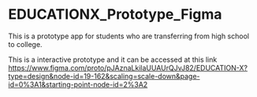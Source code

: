 # EDUCATIONX_Prototype_Figma
This is a prototype app for students who are transferring from high school to college. 

This is a interactive prototype and 
it can be accessed at this link          https://www.figma.com/proto/pJAznaLkilaUUAUrQJvJ82/EDUCATION-X?type=design&node-id=19-162&scaling=scale-down&page-id=0%3A1&starting-point-node-id=2%3A2

